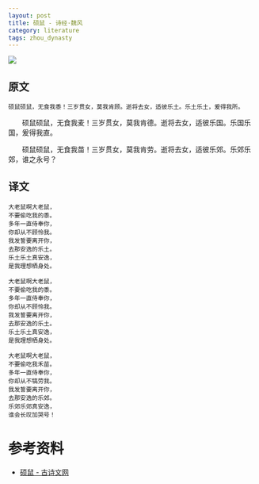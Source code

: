 ```yaml
---
layout: post
title: 硕鼠 - 诗经·魏风
category: literature
tags: zhou_dynasty
---
```

![](https://cdn.kelu.org/blog/tags/literature.jpg)

## 原文

	硕鼠硕鼠，无食我黍！三岁贯女，莫我肯顾。逝将去女，适彼乐土。乐土乐土，爰得我所。

　　硕鼠硕鼠，无食我麦！三岁贯女，莫我肯德。逝将去女，适彼乐国。乐国乐国，爰得我直。

　　硕鼠硕鼠，无食我苗！三岁贯女，莫我肯劳。逝将去女，适彼乐郊。乐郊乐郊，谁之永号？

## 译文

	大老鼠啊大老鼠， 
	不要偷吃我的黍。
	多年一直侍奉你， 
	你却从不顾怜我。
	我发誓要离开你，
	去那安逸的乐土。
	乐土乐土真安逸， 
	是我理想栖身处。
	
	大老鼠啊大老鼠， 
	不要偷吃我的黍。
	多年一直侍奉你，
	你却从不顾怜我。
	我发誓要离开你，
	去那安逸的乐土。
	乐土乐土真安逸，
	是我理想栖身处。
	
	大老鼠啊大老鼠，
	不要偷吃我禾苗。 
	多年一直侍奉你，
	你却从不犒劳我。
	我发誓要离开你，
	去那安逸的乐郊。
	乐郊乐郊真安逸，
	谁会长叹加哭号！

# 参考资料

* [硕鼠 - 古诗文网](http://www.gushiwen.org/GuShiWen_0b18a86ad9.aspx)